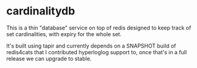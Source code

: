 # cardinalitydb

This is a thin "database" service on top of redis designed to keep track of set cardinalities, with expiry for the whole set.

It's built using tapir and currently depends on a SNAPSHOT build of redis4cats that I contributed hyperloglog support to, once that's in a full release we can upgrade to stable.
